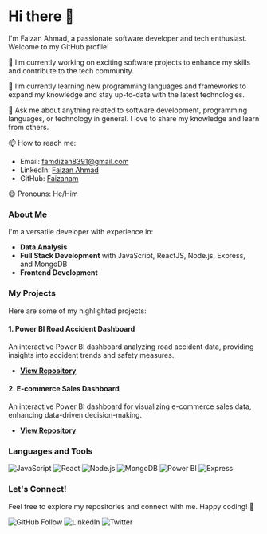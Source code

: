 # Hi there 👋

I'm Faizan Ahmad, a passionate software developer and tech enthusiast. Welcome to my GitHub profile!

🔭 I’m currently working on exciting software projects to enhance my skills and contribute to the tech community.

🌱 I’m currently learning new programming languages and frameworks to expand my knowledge and stay up-to-date with the latest technologies.

💬 Ask me about anything related to software development, programming languages, or technology in general. I love to share my knowledge and learn from others.

📫 How to reach me:
- Email: [famdizan8391@gmail.com](mailto:famdizan8391@gmail.com)
- LinkedIn: [Faizan Ahmad](https://www.linkedin.com/in/fxan-thues/)
- GitHub: [Faizanam](https://github.com/Faizanamd)

😄 Pronouns: He/Him

### About Me
I'm a versatile developer with experience in:
- **Data Analysis**
- **Full Stack Development** with JavaScript, ReactJS, Node.js, Express, and MongoDB
- **Frontend Development**

### My Projects
Here are some of my highlighted projects:

#### 1. Power BI Road Accident Dashboard
An interactive Power BI dashboard analyzing road accident data, providing insights into accident trends and safety measures.
- **[View Repository](https://github.com/Faizanam/powerbi-road-accident-dashboard)**

#### 2. E-commerce Sales Dashboard
An interactive Power BI dashboard for visualizing e-commerce sales data, enhancing data-driven decision-making.
- **[View Repository](https://github.com/Faizanam/powerbi-ecommerce-sales-dashboard)**


### Languages and Tools
![JavaScript](https://img.shields.io/badge/-JavaScript-F7DF1E?logo=javascript&logoColor=000000&style=flat)
![React](https://img.shields.io/badge/-React-61DAFB?logo=react&logoColor=white&style=flat)
![Node.js](https://img.shields.io/badge/-Node.js-339933?logo=node.js&logoColor=white&style=flat)
![MongoDB](https://img.shields.io/badge/-MongoDB-47A248?logo=mongodb&logoColor=white&style=flat)
![Power BI](https://img.shields.io/badge/-PowerBI-F2C811?logo=powerbi&logoColor=000000&style=flat)
![Express](https://img.shields.io/badge/-Express-000000?logo=express&logoColor=white&style=flat)

### Let's Connect!
Feel free to explore my repositories and connect with me. Happy coding! 🚀

![GitHub Follow](https://img.shields.io/github/followers/Faizanam?label=Follow&style=social)
![LinkedIn](https://img.shields.io/badge/-LinkedIn-0077B5?logo=linkedin&logoColor=white&style=flat)
![Twitter](https://img.shields.io/twitter/follow/Faizanam?label=Follow&style=social)
